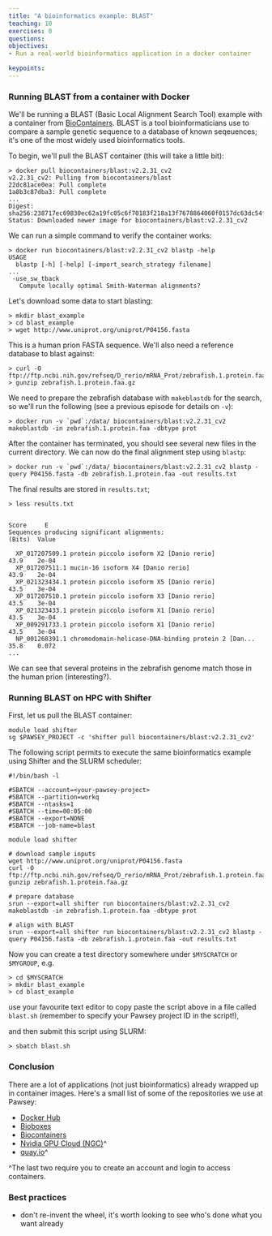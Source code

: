 ```yaml
---
title: "A bioinformatics example: BLAST"
teaching: 10
exercises: 0
questions:
objectives:
- Run a real-world bioinformatics application in a docker container

keypoints:
---
```


### Running BLAST from a container with Docker ###

We'll be running a BLAST (Basic Local Alignment Search Tool) example with a container from [BioContainers](https://biocontainers.pro).  BLAST is a tool bioinformaticians use to compare a sample genetic sequence to a database of known seqeuences; it's one of the most widely used bioinformatics tools.

To begin, we'll pull the BLAST container (this will take a little bit):

```
> docker pull biocontainers/blast:v2.2.31_cv2
v2.2.31_cv2: Pulling from biocontainers/blast
22dc81ace0ea: Pull complete 
1a8b3c87dba3: Pull complete 
...
Digest: sha256:238717ec69830ec62a19fc05c6f70183f218a13f7678864060f0157dc63dc54f
Status: Downloaded newer image for biocontainers/blast:v2.2.31_cv2
```

We can run a simple command to verify the container works:

```
> docker run biocontainers/blast:v2.2.31_cv2 blastp -help
USAGE
  blastp [-h] [-help] [-import_search_strategy filename]
...
 -use_sw_tback
   Compute locally optimal Smith-Waterman alignments?
```

Let's download some data to start blasting:

```
> mkdir blast_example
> cd blast_example
> wget http://www.uniprot.org/uniprot/P04156.fasta
```

This is a human prion FASTA sequence.  We'll also need a reference database to blast against:

```
> curl -O ftp://ftp.ncbi.nih.gov/refseq/D_rerio/mRNA_Prot/zebrafish.1.protein.faa.gz
> gunzip zebrafish.1.protein.faa.gz
```

We need to prepare the zebrafish database with `makeblastdb` for the search, so we'll run the following (see a previous episode for details on `-v`):

```
> docker run -v `pwd`:/data/ biocontainers/blast:v2.2.31_cv2 makeblastdb -in zebrafish.1.protein.faa -dbtype prot
```

After the container has terminated, you should see several new files in the current directory.  We can now do the final alignment step using `blastp`:

```
> docker run -v `pwd`:/data/ biocontainers/blast:v2.2.31_cv2 blastp -query P04156.fasta -db zebrafish.1.protein.faa -out results.txt
```

The final results are stored in `results.txt`;

```
> less results.txt

                                                                      Score     E
Sequences producing significant alignments:                          (Bits)  Value

  XP_017207509.1 protein piccolo isoform X2 [Danio rerio]             43.9    2e-04
  XP_017207511.1 mucin-16 isoform X4 [Danio rerio]                    43.9    2e-04
  XP_021323434.1 protein piccolo isoform X5 [Danio rerio]             43.5    3e-04
  XP_017207510.1 protein piccolo isoform X3 [Danio rerio]             43.5    3e-04
  XP_021323433.1 protein piccolo isoform X1 [Danio rerio]             43.5    3e-04
  XP_009291733.1 protein piccolo isoform X1 [Danio rerio]             43.5    3e-04
  NP_001268391.1 chromodomain-helicase-DNA-binding protein 2 [Dan...  35.8    0.072
...
```

We can see that several proteins in the zebrafish genome match those in the human prion (interesting?).


### Running BLAST on HPC with Shifter ###

First, let us pull the BLAST container:

```
module load shifter
sg $PAWSEY_PROJECT -c 'shifter pull biocontainers/blast:v2.2.31_cv2'
```

The following script permits to execute the same bioinformatics example using Shifter and the SLURM scheduler:

```
#!/bin/bash -l

#SBATCH --account=<your-pawsey-project>
#SBATCH --partition=workq
#SBATCH --ntasks=1
#SBATCH --time=00:05:00
#SBATCH --export=NONE
#SBATCH --job-name=blast

module load shifter

# download sample inputs
wget http://www.uniprot.org/uniprot/P04156.fasta
curl -O ftp://ftp.ncbi.nih.gov/refseq/D_rerio/mRNA_Prot/zebrafish.1.protein.faa.gz
gunzip zebrafish.1.protein.faa.gz

# prepare database
srun --export=all shifter run biocontainers/blast:v2.2.31_cv2 makeblastdb -in zebrafish.1.protein.faa -dbtype prot

# align with BLAST
srun --export=all shifter run biocontainers/blast:v2.2.31_cv2 blastp -query P04156.fasta -db zebrafish.1.protein.faa -out results.txt
```

Now you can create a test directory somewhere under `$MYSCRATCH` or `$MYGROUP`, e.g.

```
> cd $MYSCRATCH
> mkdir blast_example
> cd blast_example
```

use your favourite text editor to copy paste the script above in a file called `blast.sh` (remember to specify your Pawsey project ID in the script!),

and then submit this script using SLURM:

```
> sbatch blast.sh
```


### Conclusion ###

There are a lot of applications (not just bioinformatics) already wrapped up in container images.  Here's a small list of some of the repositories we use at Pawsey:

* [Docker Hub](https://hub.docker.com)
* [Bioboxes](bioboxes.org)
* [Biocontainers](biocontainers.pro)
* [Nvidia GPU Cloud (NGC)](ngc.nvidia.com)^
* [quay.io](quay.io)^

^The last two require you to create an account and login to access containers.


### Best practices ###

- don't re-invent the wheel, it's worth looking to see who's done what you want already
